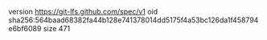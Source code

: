 version https://git-lfs.github.com/spec/v1
oid sha256:564baad68382fa44b128e741378014dd5175f4a53bc126da1f458794e6bf6089
size 471
